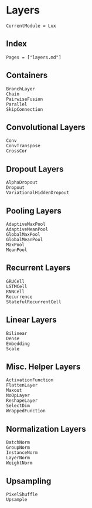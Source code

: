 # Layers

```@meta
CurrentModule = Lux
```

## Index

```@index
Pages = ["layers.md"]
```

## Containers

```@docs
BranchLayer
Chain
PairwiseFusion
Parallel
SkipConnection
```

## Convolutional Layers

```@docs
Conv
ConvTranspose
CrossCor
```

## Dropout Layers

```@docs
AlphaDropout
Dropout
VariationalHiddenDropout
```

## Pooling Layers

```@docs
AdaptiveMaxPool
AdaptiveMeanPool
GlobalMaxPool
GlobalMeanPool
MaxPool
MeanPool
```

## Recurrent Layers

```@docs
GRUCell
LSTMCell
RNNCell
Recurrence
StatefulRecurrentCell
```

## Linear Layers

```@docs
Bilinear
Dense
Embedding
Scale
```

## Misc. Helper Layers

```@docs
ActivationFunction
FlattenLayer
Maxout
NoOpLayer
ReshapeLayer
SelectDim
WrappedFunction
```

## Normalization Layers

```@docs
BatchNorm
GroupNorm
InstanceNorm
LayerNorm
WeightNorm
```

## Upsampling

```@docs
PixelShuffle
Upsample
```
